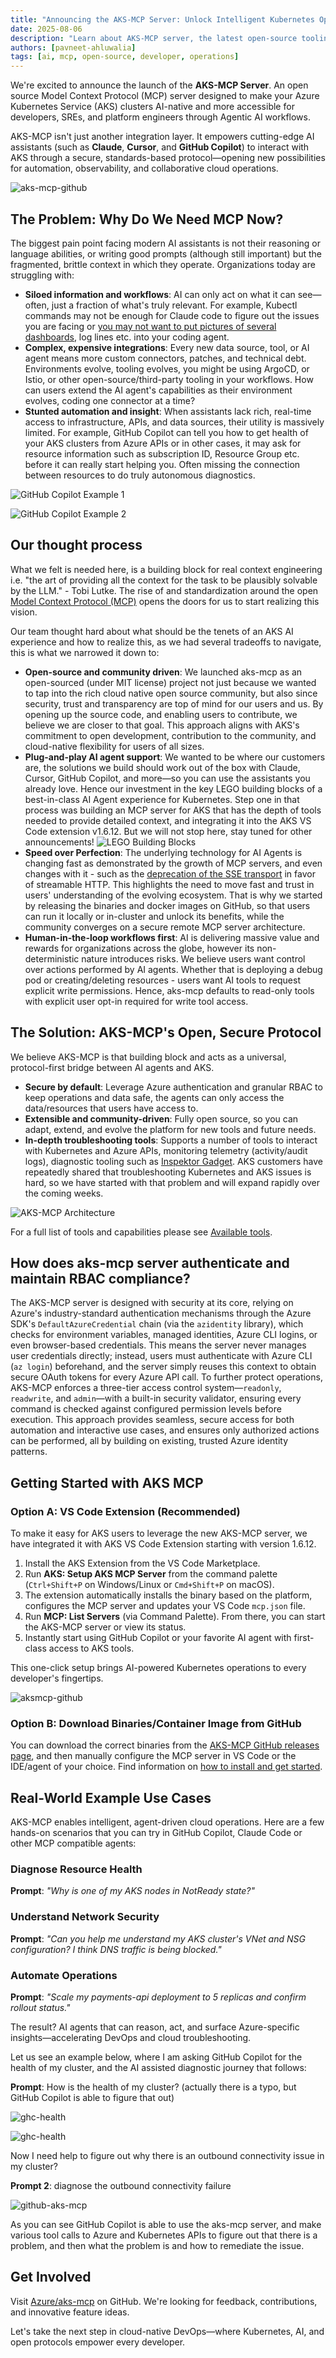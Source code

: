 ```yaml
---
title: "Announcing the AKS-MCP Server: Unlock Intelligent Kubernetes Operations"
date: 2025-08-06
description: "Learn about AKS-MCP server, the latest open-source tooling to unlock intelligent automation by standardizing and streamlining the way AI agents interact with your AKS cluster."
authors: [pavneet-ahluwalia]
tags: [ai, mcp, open-source, developer, operations]
---
```


We're excited to announce the launch of the **AKS-MCP Server**.
An open source Model Context Protocol (MCP) server designed to make your Azure Kubernetes Service (AKS)
clusters AI-native and more accessible for developers, SREs, and platform engineers through Agentic AI workflows.

AKS-MCP isn't just another integration layer.
It empowers cutting-edge AI assistants (such as **Claude**, **Cursor**, and **GitHub Copilot**)
to interact with AKS through a secure, standards-based protocol—opening new possibilities for
automation, observability, and collaborative cloud operations.

<!-- truncate -->

![aks-mcp-github](aks-mcp-announcement.png)

## The Problem: Why Do We Need MCP Now?

The biggest pain point facing modern AI assistants is not their reasoning or language abilities, or writing good prompts (although still important)
but the fragmented, brittle context in which they operate. Organizations today are struggling with:

- **Siloed information and workflows**: AI can only act on what it can see—often, just a fraction of what's truly relevant. For example, Kubectl commands may not be enough for Claude code to figure out the issues you are facing or [you may not want to put pictures of several dashboards](https://www.anthropic.com/news/how-anthropic-teams-use-claude-code), log lines etc. into your coding agent.
- **Complex, expensive integrations**: Every new data source, tool, or AI agent means more custom connectors, patches, and technical debt. Environments evolve, tooling evolves, you might be using ArgoCD, or Istio, or other open-source/third-party tooling in your workflows. How can users extend the AI agent's capabilities as their environment evolves, coding one connector at a time?
- **Stunted automation and insight**: When assistants lack rich, real-time access to infrastructure, APIs, and data sources, their utility is massively limited. For example, GitHub Copilot can tell you how to get health of your AKS clusters from Azure APIs or in other cases, it may ask for resource information such as subscription ID, Resource Group etc. before it can really start helping you. Often missing the connection between resources to do truly autonomous diagnostics.

![GitHub Copilot Example 1](GHC1.png)

![GitHub Copilot Example 2](GHC2.png)

## Our thought process

What we felt is needed here, is a building block for real context engineering i.e. "the art of providing all the context for the task to be plausibly solvable by the LLM." - Tobi Lutke. The rise of and standardization around the open [Model Context Protocol (MCP)](https://modelcontextprotocol.io/overview) opens the doors for us to start realizing this vision.

Our team thought hard about what should be the tenets of an AKS AI experience and how to realize this, as we had several tradeoffs to navigate, this is what we narrowed it down to:

- **Open-source and community driven**: We launched aks-mcp as an open-sourced (under MIT license) project not just because we wanted to tap into the rich cloud native open source community, but also since security, trust and transparency are top of mind for our users and us. By opening up the source code, and enabling users to contribute, we believe we are closer to that goal. This approach aligns with AKS's commitment to open development, contribution to the community, and cloud-native flexibility for users of all sizes.
- **Plug-and-play AI agent support**: We wanted to be where our customers are, the solutions we build should work out of the box with Claude, Cursor, GitHub Copilot, and more—so you can use the assistants you already love. Hence our investment in the key LEGO building blocks of a best-in-class AI Agent experience for Kubernetes. Step one in that process was building an MCP server for AKS that has the depth of tools needed to provide detailed context, and integrating it into the AKS VS Code extension v1.6.12. But we will not stop here, stay tuned for other announcements!
  ![LEGO Building Blocks](image-3.png)
- **Speed over Perfection**: The underlying technology for AI Agents is changing fast as demonstrated by the growth of MCP servers, and even changes with it - such as the [deprecation of the SSE transport](https://github.com/modelcontextprotocol/modelcontextprotocol/discussions/308) in favor of streamable HTTP. This highlights the need to move fast and trust in users' understanding of the evolving ecosystem. That is why we started by releasing the binaries and docker images on GitHub, so that users can run it locally or in-cluster and unlock its benefits, while the community converges on a secure remote MCP server architecture.
- **Human-in-the-loop workflows first**: AI is delivering massive value and rewards for organizations across the globe, however its non-deterministic nature introduces risks. We believe users want control over actions performed by AI agents. Whether that is deploying a debug pod or creating/deleting resources - users want AI tools to request explicit write permissions. Hence, aks-mcp defaults to read-only tools with explicit user opt-in required for write tool access.

## The Solution: AKS-MCP's Open, Secure Protocol

We believe AKS-MCP is that building block and acts as a universal, protocol-first bridge between AI agents and AKS.

- **Secure by default**: Leverage Azure authentication and granular RBAC to keep operations and data safe, the agents can only access the data/resources that users have access to.
- **Extensible and community-driven**: Fully open source, so you can adapt, extend, and evolve the platform for new tools and future needs.
- **In-depth troubleshooting tools**: Supports a number of tools to interact with Kubernetes and Azure APIs, monitoring telemetry (activity/audit logs), diagnostic tooling such as [Inspektor Gadget](https://learn.microsoft.com/troubleshoot/azure/azure-kubernetes/logs/capture-system-insights-from-aks?tabs=azurelinux30). AKS customers have repeatedly shared that troubleshooting Kubernetes and AKS issues is hard, so we have started with that problem and will expand rapidly over the coming weeks.

![AKS-MCP Architecture](mcp-arch.png)

For a full list of tools and capabilities please see [Available tools](https://github.com/Azure/aks-mcp#available-tools).

## How does aks-mcp server authenticate and maintain RBAC compliance?

The AKS-MCP server is designed with security at its core, relying on Azure's industry-standard authentication mechanisms through the Azure SDK's `DefaultAzureCredential` chain (via the `azidentity` library), which checks for environment variables, managed identities, Azure CLI logins, or even browser-based credentials. This means the server never manages user credentials directly; instead, users must authenticate with Azure CLI (`az login`) beforehand, and the server simply reuses this context to obtain secure OAuth tokens for every Azure API call. To further protect operations, AKS-MCP enforces a three-tier access control system—`readonly`, `readwrite`, and `admin`—with a built-in security validator, ensuring every command is checked against configured permission levels before execution. This approach provides seamless, secure access for both automation and interactive use cases, and ensures only authorized actions can be performed, all by building on existing, trusted Azure identity patterns.

## Getting Started with AKS MCP

### Option A: VS Code Extension (Recommended)

To make it easy for AKS users to leverage the new AKS-MCP server, we have integrated it with AKS VS Code Extension starting with version 1.6.12.

1. Install the AKS Extension from the VS Code Marketplace.
2. Run **AKS: Setup AKS MCP Server** from the command palette (`Ctrl+Shift+P` on Windows/Linux or `Cmd+Shift+P` on macOS).
3. The extension automatically installs the binary based on the platform, configures the MCP server and updates your VS Code `mcp.json` file.
4. Run **MCP: List Servers** (via Command Palette). From there, you can start the AKS-MCP server or view its status.
5. Instantly start using GitHub Copilot or your favorite AI agent with first-class access to AKS tools.

This one-click setup brings AI-powered Kubernetes operations to every developer's fingertips.

![aksmcp-github](aks-mcp-vscode.png)

### Option B: Download Binaries/Container Image from GitHub

You can download the correct binaries from the [AKS-MCP GitHub releases page](https://github.com/Azure/aks-mcp),
and then manually configure the MCP server in VS Code or the IDE/agent of your choice.
Find information on [how to install and get started](https://github.com/Azure/aks-mcp#how-to-install).

## Real-World Example Use Cases

AKS-MCP enables intelligent, agent-driven cloud operations. Here are a few hands-on scenarios that you can try in GitHub Copilot, Claude Code or other MCP compatible agents:

### Diagnose Resource Health

**Prompt**: _"Why is one of my AKS nodes in NotReady state?"_

### Understand Network Security

**Prompt**: _"Can you help me understand my AKS cluster's VNet and NSG configuration? I think DNS traffic is being blocked."_

### Automate Operations

**Prompt**: _"Scale my payments-api deployment to 5 replicas and confirm rollout status."_

The result? AI agents that can reason, act, and surface Azure-specific insights—accelerating DevOps and cloud troubleshooting.

Let us see an example below, where I am asking GitHub Copilot for the health of my cluster, and the AI assisted diagnostic journey that follows:

**Prompt**: How is the health of my cluster? (actually there is a typo, but GitHub Copilot is able to figure that out)

![ghc-health](ghc-mcp-1.png)

![ghc-health](ghc-mcp-2.png)

Now I need help to figure out why there is an outbound connectivity issue in my cluster?

**Prompt 2**: diagnose the outbound connectivity failure

![github-aks-mcp](ghc-mcp.png)

As you can see GitHub Copilot is able to use the aks-mcp server, and make various tool calls to Azure and Kubernetes APIs to figure out that there is a problem,
and then what the problem is and how to remediate the issue.

## Get Involved

Visit [Azure/aks-mcp](https://github.com/Azure/aks-mcp) on GitHub. We're looking for feedback, contributions, and innovative feature ideas.

Let's take the next step in cloud-native DevOps—where Kubernetes, AI, and open protocols empower every developer.
